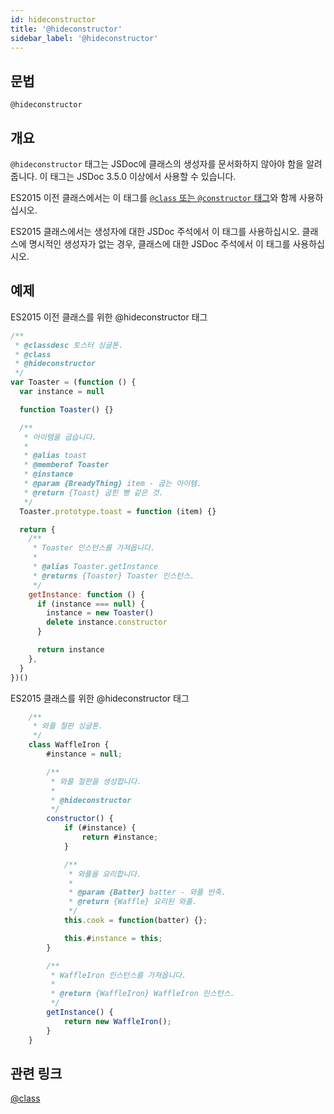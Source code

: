 ```yaml
---
id: hideconstructor
title: '@hideconstructor'
sidebar_label: '@hideconstructor'
---
```


## 문법

`@hideconstructor`

## 개요

`@hideconstructor` 태그는 JSDoc에 클래스의 생성자를 문서화하지 않아야 함을 알려줍니다. 이 태그는 JSDoc 3.5.0 이상에서 사용할 수 있습니다.

ES2015 이전 클래스에서는 이 태그를 [`@class` 또는 `@constructor` 태그](./class.md)와 함께 사용하십시오.

ES2015 클래스에서는 생성자에 대한 JSDoc 주석에서 이 태그를 사용하십시오. 클래스에 명시적인 생성자가 없는 경우, 클래스에 대한 JSDoc 주석에서 이 태그를 사용하십시오.

## 예제

ES2015 이전 클래스를 위한 @hideconstructor 태그

```js
/**
 * @classdesc 토스터 싱글톤.
 * @class
 * @hideconstructor
 */
var Toaster = (function () {
  var instance = null

  function Toaster() {}

  /**
   * 아이템을 굽습니다.
   *
   * @alias toast
   * @memberof Toaster
   * @instance
   * @param {BreadyThing} item - 굽는 아이템.
   * @return {Toast} 굽힌 빵 같은 것.
   */
  Toaster.prototype.toast = function (item) {}

  return {
    /**
     * Toaster 인스턴스를 가져옵니다.
     *
     * @alias Toaster.getInstance
     * @returns {Toaster} Toaster 인스턴스.
     */
    getInstance: function () {
      if (instance === null) {
        instance = new Toaster()
        delete instance.constructor
      }

      return instance
    },
  }
})()
```

ES2015 클래스를 위한 @hideconstructor 태그

```js
    /**
     * 와플 철판 싱글톤.
     */
    class WaffleIron {
        #instance = null;

        /**
         * 와플 철판을 생성합니다.
         *
         * @hideconstructor
         */
        constructor() {
            if (#instance) {
                return #instance;
            }

            /**
             * 와플을 요리합니다.
             *
             * @param {Batter} batter - 와플 반죽.
             * @return {Waffle} 요리된 와플.
             */
            this.cook = function(batter) {};

            this.#instance = this;
        }

        /**
         * WaffleIron 인스턴스를 가져옵니다.
         *
         * @return {WaffleIron} WaffleIron 인스턴스.
         */
        getInstance() {
            return new WaffleIron();
        }
    }
```

## 관련 링크

[@class](./class.md)